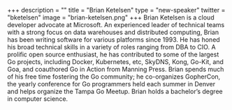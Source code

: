 +++
description = ""
title = "Brian Ketelsen"
type = "new-speaker"
twitter = "bketelsen"
image = "brian-ketelsen.png"
+++
Brian Ketelsen is a cloud developer advocate at Microsoft. An experienced leader of technical teams with a strong focus on data warehouses and distributed computing, Brian has been writing software for various platforms since 1993. He has honed his broad technical skills in a variety of roles ranging from DBA to CIO. A prolific open source enthusiast, he has contributed to some of the largest Go projects, including Docker, Kubernetes, etc, SkyDNS, Kong, Go-Kit, and Goa, and coauthored Go in Action from Manning Press. Brian spends much of his free time fostering the Go community; he co-organizes GopherCon, the yearly conference for Go programmers held each summer in Denver and helps organize the Tampa Go Meetup. Brian holds a bachelor’s degree in computer science.